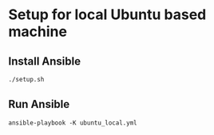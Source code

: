 # Setup for local Ubuntu based machine

## Install Ansible

``` bash
./setup.sh
```

## Run Ansible

`ansible-playbook -K ubuntu_local.yml`
